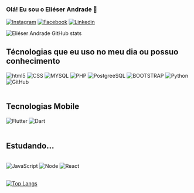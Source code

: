 ### Olá! Eu sou o Eliéser Andrade 🤙

[![Instagram](https://img.shields.io/badge/Instagram-E4405F?style=for-the-badge&logo=instagram&logoColor=white)](https://www.instagram.com/edma_tk/)
[![Facebook](https://img.shields.io/badge/Facebook-1877F2?style=for-the-badge&logo=facebook&logoColor=white)](https://www.facebook.com/elieser.daniel.56)
[![Linkedin](https://img.shields.io/badge/LinkedIn-0077B5?style=for-the-badge&logo=linkedin&logoColor=white)](http://linkedin.com/in/eliéser-daniel-martins-de-andrade-2a3317186)

![Eliéser Andrade GitHub stats](https://github-readme-stats.vercel.app/api?username=ElieserAndrade&show_icons=true&theme=dark)


## Técnologias que eu uso no meu dia ou possuo conhecimento
  <img align="center" alt="html5" src="https://img.shields.io/badge/HTML5-E34F26?style=for-the-badge&logo=html5&logoColor=white" />
  <img align="center" alt="CSS" src="https://img.shields.io/badge/CSS3-1572B6?style=for-the-badge&logo=css3&logoColor=white" />
 <img align="center" alt="MYSQL" src="https://img.shields.io/badge/MySQL-00000F?style=for-the-badge&logo=mysql&logoColor=white" />
 <img align="center" alt="PHP" src="https://img.shields.io/badge/PHP-777BB4?style=for-the-badge&logo=php&logoColor=white" />
 <img align="center" alt="PostgreeSQL" src="https://img.shields.io/badge/PostgreSQL-316192?style=for-the-badge&logo=postgresql&logoColor=white" />
 <img align="center" alt="BOOTSTRAP" src="https://img.shields.io/badge/Bootstrap-563D7C?style=for-the-badge&logo=bootstrap&logoColor=white" />
 <img align="center" alt="Python" src="https://img.shields.io/badge/Python-14354C?style=for-the-badge&logo=python&logoColor=white" />
 <img align="center" alt="GitHub" src="https://img.shields.io/badge/GitHub-100000?style=for-the-badge&logo=github&logoColor=white" />
 <div>
    <br/>
</div>

 ## Tecnologias Mobile 
<img align="center" alt="Flutter" src="https://img.shields.io/badge/Flutter-02569B?style=for-the-badge&logo=flutter&logoColor=white" />
 <img align="center" alt="Dart" src="https://img.shields.io/badge/Dart-0175C2?style=for-the-badge&logo=dart&logoColor=white" />

<div>
    <br/>
</div>

## Estudando...
<div style="display: inline-block"><br/>
    <img align="center" alt="JavaScript" src="https://img.shields.io/badge/JavaScript-F7DF1E?style=for-the-badge&logo=javascript&logoColor=black" />
</div>
<div style="display: inline-block"><br/>
    <img align="center" alt="Node" src="	https://img.shields.io/badge/Node.js-43853D?style=for-the-badge&logo=node.js&logoColor=white" />
</div>
<div style="display: inline-block"><br/>
    <img align="center" alt="React" src="	https://img.shields.io/badge/React-20232A?style=for-the-badge&logo=react&logoColor=61DAFB" />
</div>

<div>
    <br>
</div>

[![Top Langs](https://github-readme-stats.vercel.app/api/top-langs/?username=anuraghazra&layout=compact)](https://github.com/anuraghazra/github-readme-stats)



